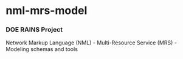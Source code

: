 nml-mrs-model
=============

### DOE RAINS Project

Network Markup Language (NML) - Multi-Resource Service (MRS) - Modeling schemas and tools
